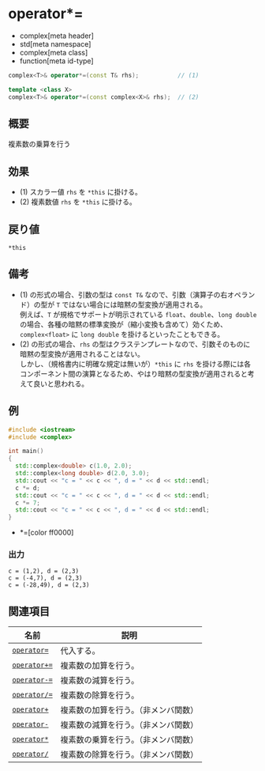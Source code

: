 # operator*=
* complex[meta header]
* std[meta namespace]
* complex[meta class]
* function[meta id-type]

```cpp
complex<T>& operator*=(const T& rhs);			// (1)

template <class X>
complex<T>& operator*=(const complex<X>& rhs);	// (2)
```

## 概要
複素数の乗算を行う


## 効果
- (1) スカラー値 `rhs` を `*this` に掛ける。
- (2) 複素数値 `rhs` を `*this` に掛ける。


## 戻り値
`*this`


## 備考
- (1) の形式の場合、引数の型は `const T&` なので、引数（演算子の右オペランド）の型が `T` ではない場合には暗黙の型変換が適用される。  
例えば、`T` が規格でサポートが明示されている `float`、`double`、`long double` の場合、各種の暗黙の標準変換が（縮小変換も含めて）効くため、`complex<float>` に `long double` を掛けるといったこともできる。
- (2) の形式の場合、`rhs` の型はクラステンプレートなので、引数そのものに暗黙の型変換が適用されることはない。  
しかし、（規格書内に明確な規定は無いが）`*this` に `rhs` を掛ける際には各コンポーネント間の演算となるため、やはり暗黙の型変換が適用されると考えて良いと思われる。


## 例
```cpp example
#include <iostream>
#include <complex>

int main()
{
  std::complex<double> c(1.0, 2.0);
  std::complex<long double> d(2.0, 3.0);
  std::cout << "c = " << c << ", d = " << d << std::endl;
  c *= d;
  std::cout << "c = " << c << ", d = " << d << std::endl;
  c *= 7;
  std::cout << "c = " << c << ", d = " << d << std::endl;
}
```
* *=[color ff0000]

### 出力
```
c = (1,2), d = (2,3)
c = (-4,7), d = (2,3)
c = (-28,49), d = (2,3)
```


## 関連項目
| 名前                                  | 説明                                 |
|---------------------------------------|--------------------------------------|
| [`operator=`](op_assign.md)           | 代入する。                           |
| [`operator+=`](op_plus_assign.md)     | 複素数の加算を行う。                 |
| [`operator-=`](op_minus_assign.md)    | 複素数の減算を行う。                 |
| [`operator/=`](op_divide_assign.md)   | 複素数の除算を行う。                 |
| [`operator+`](op_plus.md)             | 複素数の加算を行う。（非メンバ関数） |
| [`operator-`](op_minus.md)            | 複素数の減算を行う。（非メンバ関数） |
| [`operator*`](op_multiply.md)         | 複素数の乗算を行う。（非メンバ関数） |
| [`operator/`](op_divide.md)           | 複素数の除算を行う。（非メンバ関数） |
